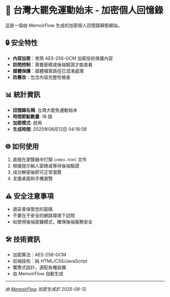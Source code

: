 # 🔐 台灣大罷免運動始末 - 加密個人回憶錄

這是一個由 MemoirFlow 生成的加密個人回憶錄靜態網站。

## 🔒 安全特性

- **內容加密**：使用 AES-256-GCM 加密技術保護內容
- **訪問控制**：需要密碼或後端驗證才能查看
- **媒體保護**：媒體檔案路徑已混淆處理
- **防篡改**：包含內容完整性檢查

## 📊 統計資訊

- **回憶錄名稱**: 台灣大罷免運動始末
- **時間節點數量**: 18 個
- **加密模式**: 啟用
- **生成時間**: 2025年08月12日 04:16:58

## 🌐 如何使用

1. 直接在瀏覽器中打開 `index.html` 文件
2. 根據提示輸入密碼或等待後端驗證
3. 成功解密後即可正常瀏覽
4. 支援桌面和手機瀏覽

## ⚠️ 安全注意事項

- 請妥善保管您的密碼
- 不要在不安全的網路環境下訪問
- 如使用後端密鑰模式，確保後端服務安全

## 🛠️ 技術資訊

- 加密算法：AES-256-GCM
- 前端技術：純 HTML/CSS/JavaScript
- 響應式設計，適配各種設備
- 由 MemoirFlow 自動生成

---

*由 [MemoirFlow](https://github.com/your-repo/memoirflow) 加密生成於 2025-08-12*
